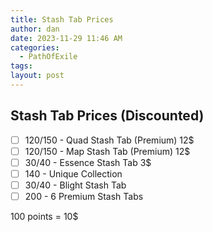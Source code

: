 ```yaml
---
title: Stash Tab Prices
author: dan
date: 2023-11-29 11:46 AM
categories:
  - PathOfExile
tags: 
layout: post
---
```

## Stash Tab Prices (Discounted)
- [ ] 120/150 - Quad Stash Tab (Premium) 12$
- [ ] 120/150 - Map Stash Tab (Premium) 12$
- [ ] 30/40 - Essence Stash Tab 3$
- [ ] 140 - Unique Collection
- [ ] 30/40 - Blight Stash Tab
- [ ] 200 - 6 Premium Stash Tabs

100 points = 10$
